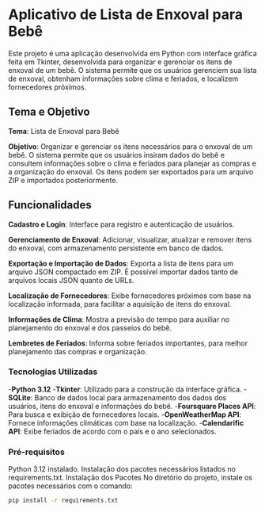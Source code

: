 # Aplicativo de Lista de Enxoval para Bebê


Este projeto é uma aplicação desenvolvida em Python com interface gráfica feita em Tkinter, desenvolvida para organizar e gerenciar os itens de enxoval de um bebê. O sistema permite que os usuários gerenciem sua lista de enxoval, obtenham informações sobre clima e feriados, e localizem fornecedores próximos.


## Tema e Objetivo


**Tema**: Lista de Enxoval para Bebê

**Objetivo**: Organizar e gerenciar os itens necessários para o enxoval de um bebê. O sistema permite que os usuários insiram dados do bebê e consultem informações sobre o clima e feriados para planejar as compras e a organização do enxoval. Os itens podem ser exportados para um arquivo ZIP e importados posteriormente.


## Funcionalidades


**Cadastro e Login**: Interface para registro e autenticação de usuários.

**Gerenciamento de Enxoval**: Adicionar, visualizar, atualizar e remover itens do enxoval, com armazenamento persistente em banco de dados.

**Exportação e Importação de Dados**: Exporta a lista de itens para um arquivo JSON compactado em ZIP. É possível importar dados tanto de arquivos locais JSON quanto de URLs.

**Localização de Fornecedores**: Exibe fornecedores próximos com base na localização informada, para facilitar a aquisição de itens do enxoval.

**Informações de Clima**: Mostra a previsão do tempo para auxiliar no planejamento do enxoval e dos passeios do bebê.

**Lembretes de Feriados**: Informa sobre feriados importantes, para melhor planejamento das compras e organização.


### Tecnologias Utilizadas

-**Python 3.12**
-**Tkinter**: Utilizado para a construção da interface gráfica.
-**SQLite**: Banco de dados local para armazenamento dos dados dos usuários, itens do enxoval e informações do bebê.
-**Foursquare Places API**: Para busca e exibição de fornecedores locais.
-**OpenWeatherMap API**: Fornece informações climáticas com base na localização.
-**Calendarific API**: Exibe feriados de acordo com o país e o ano selecionados.


### Pré-requisitos
Python 3.12 instalado.
Instalação dos pacotes necessários listados no requirements.txt.
Instalação dos Pacotes
No diretório do projeto, instale os pacotes necessários com o comando:

```bash
pip install -r requirements.txt
